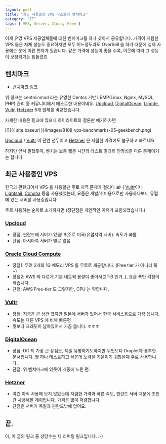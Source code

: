 ```yaml
---
layout: post
title: "최근 사용중인 VPS 리스트와 벤치마크"
category: "IT"
tags: [ VPS, Server, Cloud, Free ]
---
```


어제 유명 VPS 제공업체들에 대한 벤치마크를 하나 찾아서 공유합니다.
가격이 저렴한 VPS 들은 자체 성능도 중요하지만 모두 어느정도라도 OverSell 을 하기 때문에 실제 사용에는 운에 따른 편차가 있습니다.
같은 가격에 성능이 좋을 수록, 이웃에 따라 그 성능이 보장되기는 힘들겠죠.

## 벤치마크 
* [벤치마크 링크](https://community.centminmod.com/threads/13-way-vps-server-benchmark-comparison-tests-upcloud-vs-digitalocean-vs-linode-vs-vultr-vs-hetzner.17742/)

위 링크는 centminmod 라는 유명한 Centos 기반 LEMP(Linux, Nginx, MySQL, PHP) 관리 툴 커뮤니티에서 테스트한 내용이네요.
[Upcloud], [DigitalOcean], [Linode], [Vultr], [Hetzner] 5개 업체를 비교했습니다.

자세한 내용은 링크에 있으니 하이라이트와 결론만 얘기하자면

![]({{ site.baseurl }}/images/8108_vps-benchmarks-05-geekbench.png)

[Upcloud] / [Vultr] 이 단연 선두이고 [Hetzner] 은 저렴한 가격에도 불구하고 빠르네요

하지만 앞서 말했듯이, 벤치는 보통 짧은 시간의 테스트 결과라 안정성은 다른 문제이기는 합니다.


## 최근 사용중인 VPS

한국과 관련되어서 VPS 를 사용할땐 주로 지역 문제가 걸리다 보니 [Vultr]이나 [Lightsail], [Conoha] 등을 사용했었는데, 
요즘은 개발/취미용으로만 사용하다보니 유럽에 있는 서버를 사용중입니다.

주로 사용하는 순위로 소개하자면 (장단점은 개인적인 이유가 포함되었습니다.)

### [Upcloud]
* 장점: 핀란드에 서버가 있음!!!!(주로 미국/유럽지역 서버). 속도가 빠름
* 단점: 아시아쪽 서버가 별로 없음.

### [Oracle Cloud Compute]
* 장점1: 무려 2개의 1G 메모리 VPS 를 무료로 제공합니다. (Free tier 가 아니라 쭉~)
* 장점2: AWS 와 다르게 기본 네트웍 용량이 좋아서(2TiB 인가..), 요금 폭탄 걱정이 적습니다. 
* 단점: AWS Free-tier 도 그렇지만, CPU 는 약합니다.

### [Vultr]
* 장점: 지금은 큰 상관 없지만 일본에 서버가 있어서 한국 서비스용으로 가끔 씁니다. 속도는 다른 VPS 에 비해 빠른편
* 뭣보다 크레딧이 남아있어서 가끔 씁니다. ㅎㅎㅎ

### [DigitalOcean]
* 장점: DO 의 가장 큰 장점은, 제일 유명하기도하지만 무엇보다 Droplet과 풍부한 문서입니다. 뭘 하나 테스트하고 싶은데 노력을 기울이기 귀찮을때 주로 사용합니다.
* 단점: 위 벤치마크에 있듯이 개중에 느린 편.

### [Hetzner]
* 여긴 아직 사용해 보지 않았는데 저렴한 가격과 빠른 속도, 핀란드 서버 때문에 조만간 사용해볼 계획입니다. 가격은 많이 저렴합니다.
* 단점은 서버가 독일과 핀란드밖에 없어요.

## 끝.
아, 이 글의 링크 중 상당수는 제 리퍼럴 링크입니다. :-)

[Vultr]: https://www.vultr.com/?ref=7858657-4F
[Lightsail]: https://aws.amazon.com/ko/lightsail/
[Upcloud]: https://upcloud.com/signup/?promo=3M58BB
[Oracle Cloud Compute]: https://www.oracle.com/cloud/free/#always-free
[DigitalOcean]: https://m.do.co/c/39d8cf51683d
[Hetzner]: https://www.hetzner.com/
[Linode]: https://www.linode.com/?r=6f7cb83593e0f6e3e090915d7966e5bebbb5b5b6
[Conoha]: https://www.conoha.jp/referral/?token=WRozgp0nWTIpRITFDvMw9Ziy7335arMLOWzEkhIEEvI6i3DewrU-1CR
